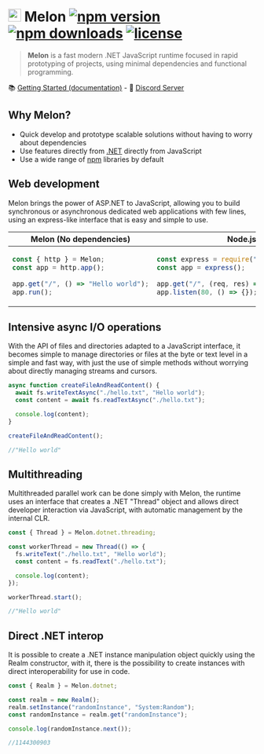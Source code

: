 # <img src="https://avatars.githubusercontent.com/u/105192336?s=400&u=4375e36be647d2a64727bbefc2382c2801897b39&v=4" width="26"> Melon [![npm version](https://badgen.net/npm/v/melon-runtime/)](https://www.npmjs.com/package/melon-runtime) [![npm downloads](https://badgen.net/npm/dm/melon-runtime)](https://www.npmjs.com/package/melon-runtime) [![license](https://badgen.net/github/license/MelonRuntime/Melon)](#)

> **Melon** is a fast modern .NET JavaScript runtime focused in rapid prototyping of projects, using minimal dependencies and functional programming.

📚 [Getting Started (documentation)](https://github.com/MelonRuntime/Melon/wiki) - 💬 [Discord Server](https://discord.gg/wDJDT9Yq7C)

## Why Melon?

- Quick develop and prototype scalable solutions without having to worry about dependencies
- Use features directly from [.NET](https://dotnet.microsoft.com/en-us/) directly from JavaScript
- Use a wide range of [npm]() libraries by default 

## Web development

Melon brings the power of ASP.NET to JavaScript, allowing you to build synchronous or asynchronous dedicated web applications with few lines, using an express-like interface that is easy and simple to use.

<table>
    <thead>
        <tr>
            <th>
                Melon (No dependencies)
            </th>
            <th>
                Node.js (Express)
            </th>
        </tr>
    </thead>
    <tbody>
        <tr>
            <td> 


```ts
const { http } = Melon;
const app = http.app();

app.get("/", () => "Hello world");
app.run();
```
</td><td>

```js
const express = require("express");
const app = express();

app.get("/", (req, res) => res.send("Hello World"));
app.listen(80, () => {});
```
</td></tr></tbody></table>

## Intensive async I/O operations

With the API of files and directories adapted to a JavaScript interface, it becomes simple to manage directories or files at the byte or text level in a simple and fast way, with just the use of simple methods without worrying about directly managing streams and cursors.

```ts
async function createFileAndReadContent() {
  await fs.writeTextAsync("./hello.txt", "Hello world");
  const content = await fs.readTextAsync("./hello.txt");

  console.log(content);
}

createFileAndReadContent();

//"Hello world"
```

## Multithreading

Multithreaded parallel work can be done simply with Melon, the runtime uses an interface that creates a .NET "Thread" object and allows direct developer interaction via JavaScript, with automatic management by the internal CLR.

```ts
const { Thread } = Melon.dotnet.threading;

const workerThread = new Thread(() => {
  fs.writeText("./hello.txt", "Hello world");
  const content = fs.readText("./hello.txt");

  console.log(content);
});

workerThread.start();

//"Hello world"
```

## Direct .NET interop

It is possible to create a .NET instance manipulation object quickly using the Realm constructor, with it, there is the possibility to create instances with direct interoperability for use in code.

```ts
const { Realm } = Melon.dotnet;

const realm = new Realm();
realm.setInstance("randomInstance", "System:Random");
const randomInstance = realm.get("randomInstance");

console.log(randomInstance.next());

//1144300903
```
